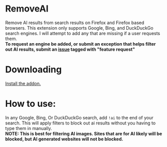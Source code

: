 # RemoveAI
Remove AI results from search results on Firefox and Firefox based browsers.
This extension only supports Google, Bing, and DuckDuckGo search engines. I will attempt to add any that are missing if a user requests them. <br>
<strong>To request an engine be added, or submit an exception that helps filter out AI results, submit an <a href="https://github.com/tildes1lly/RemoveAI/issues">issue</a> tagged with "feature request" </strong>

# Downloading
<a href="https://addons.mozilla.org/en-US/firefox/addon/removeai/">Install the addon.</a>

# How to use:
In any Google, Bing, Or DuckDuckGo search, add <code>!ai</code> to the end of your search. This will apply filters to block out ai results without you having to type them in manually. <br>
<strong>NOTE: This is best for filtering AI images. Sites that are for AI likely will be blocked, but AI generated websites will not be blocked. </strong>
